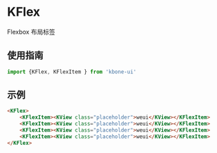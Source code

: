 # KFlex 

Flexbox 布局标签

## 使用指南

```js
import {KFlex, KFlexItem } from 'kbone-ui'
```

## 示例

```html
<KFlex>
    <KFlexItem><KView class="placeholder">weui</KView></KFlexItem>
    <KFlexItem><KView class="placeholder">weui</KView></KFlexItem>
    <KFlexItem><KView class="placeholder">weui</KView></KFlexItem>
    <KFlexItem><KView class="placeholder">weui</KView></KFlexItem>
</KFlex>
```

<KFlexDemo/>

